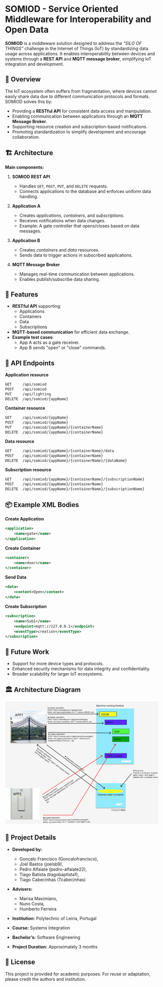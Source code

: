 
# SOMIOD - Service Oriented Middleware for Interoperability and Open Data

**SOMIOD** is a middleware solution designed to address the *"SILO OF THINGS"* challenge in the Internet of Things (IoT) by standardizing data usage across applications. It enables interoperability between devices and systems through a **REST API** and **MQTT message broker**, simplifying IoT integration and development.



## 📜 Overview

The IoT ecosystem often suffers from fragmentation, where devices cannot easily share data due to different communication protocols and formats. SOMIOD solves this by:

- Providing a **RESTful API** for consistent data access and manipulation.
- Enabling communication between applications through an **MQTT Message Broker**.
- Supporting resource creation and subscription-based notifications.
- Promoting standardization to simplify development and encourage collaboration.



## 🏗 Architecture

**Main components:**
1. **SOMIOD REST API**
   - Handles `GET`, `POST`, `PUT`, and `DELETE` requests.
   - Connects applications to the database and enforces uniform data handling.

2. **Application A**
   - Creates *applications*, *containers*, and *subscriptions*.
   - Receives notifications when data changes.
   - Example: A gate controller that opens/closes based on data messages.

3. **Application B**
   - Creates *containers* and *data* resources.
   - Sends data to trigger actions in subscribed applications.

4. **MQTT Message Broker**
   - Manages real-time communication between applications.
   - Enables publish/subscribe data sharing.



## 🚀 Features

- **RESTful API** supporting:
  - Applications
  - Containers
  - Data
  - Subscriptions
- **MQTT-based communication** for efficient data exchange.
- **Example test cases**:
  - App A acts as a gate receiver.
  - App B sends "open" or "close" commands.



## 📡 API Endpoints

**Application resource**
```http
GET     /api/somiod
POST    /api/somiod
PUT     /api/lighting
DELETE  /api/somiod/{appName}
```

**Container resource**
```http
GET     /api/somiod/{appName}
POST    /api/somiod/{appName}
PUT     /api/somiod/{appName}/{containerName}
DELETE  /api/somiod/{appName}/{containerName}
```

**Data resource**
```http
GET     /api/somiod/{appName}/{containerName}/data
POST    /api/somiod/{appName}/{containerName}
DELETE  /api/somiod/{appName}/{containerName}/{dataName}
```

**Subscription resource**
```http
GET     /api/somiod/{appName}/{containerName}/{subscriptionName}
POST    /api/somiod/{appName}/{containerName}
DELETE  /api/somiod/{appName}/{containerName}/{subscriptionName}
```



## 📦 Example XML Bodies

**Create Application**
```xml
<application>
    <name>gate</name>
</application>
```

**Create Container**
```xml
<container>
    <name>door</name>
</container>
```

**Send Data**
```xml
<data>
    <content>Open</content>
</data>
```

**Create Subscription**
```xml
<subscription>
    <name>Sub1</name>
    <endpoint>mqtt://127.0.0.1</endpoint>
    <eventType>creation</eventType>
</subscription>
```


## 🔮 Future Work

- Support for more device types and protocols.
- Enhanced security mechanisms for data integrity and confidentiality.
- Broader scalability for larger IoT ecosystems.



## 🏛️ Architecture Diagram

![Architecture Diagram](Images/architecture.png)


## 📅 Project Details

- **Developed by:** 
  - Gonçalo Francisco (Goncalofrancisco), 
  - Joel Bastos (joelsb9), 
  - Pedro Alfaiate (pedro-alfaiate22), 
  - Tiago Batista (tiagobaptista1), 
  - Tiago Cabecinhas (Tcabecinhas)
  
- **Advisers:** 
  - Marisa Maximiano, 
  - Nuno Costa, 
  - Humberto Ferreira
  
- **Institution:**
  Polytechnic of Leiria, Portugal

- **Course:**
  Systems Integration

- **Bachelor’s:**
  Software Engineering

- **Project Duration:**
  Approximately 3 months


## 📄 License

This project is provided for academic purposes. For reuse or adaptation, please credit the authors and institution.
